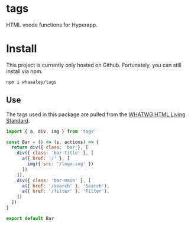 
# tags

HTML vnode functions for Hyperapp.

# Install

This project is currently only hosted on Github. Fortunately, you can still install via npm.

```
npm i whaaaley/tags
```

## Use

The tags used in this package are pulled from the [WHATWG HTML Living Standard](https://html.spec.whatwg.org/#elements-3).

```js
import { a, div, img } from 'tags'

const Bar = () => (s, actions) => {
  return div({ class: 'bar'}, [
    div({ class: 'bar-title' }, [
      a({ href: '/' }, [
        img({ src: '/logo.svg' })
      ])
    ]),
    div({ class: 'bar-main' }, [
      a({ href: '/search' }, 'Search'),
      a({ href: '/filter' }, 'Filter'),
    ])
  ])
}

export default Bar
```
